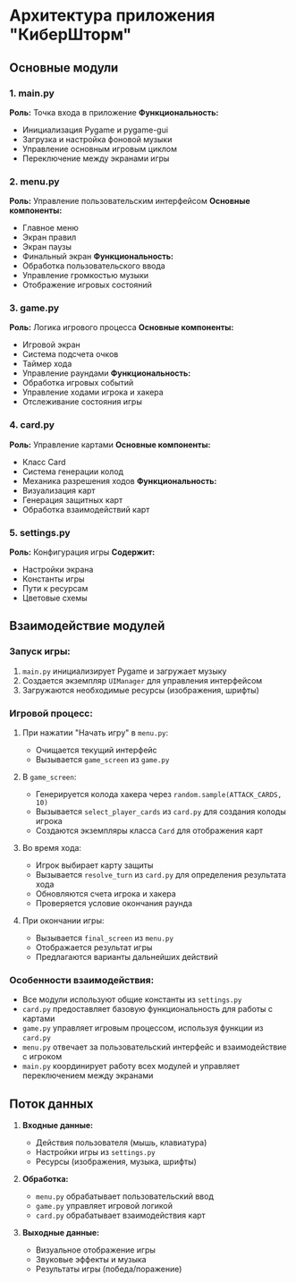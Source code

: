 # Архитектура приложения "КиберШторм"

## Основные модули

### 1. main.py
**Роль:** Точка входа в приложение
**Функциональность:**
- Инициализация Pygame и pygame-gui
- Загрузка и настройка фоновой музыки
- Управление основным игровым циклом
- Переключение между экранами игры

### 2. menu.py
**Роль:** Управление пользовательским интерфейсом
**Основные компоненты:**
- Главное меню
- Экран правил
- Экран паузы
- Финальный экран
**Функциональность:**
- Обработка пользовательского ввода
- Управление громкостью музыки
- Отображение игровых состояний

### 3. game.py
**Роль:** Логика игрового процесса
**Основные компоненты:**
- Игровой экран
- Система подсчета очков
- Таймер хода
- Управление раундами
**Функциональность:**
- Обработка игровых событий
- Управление ходами игрока и хакера
- Отслеживание состояния игры

### 4. card.py
**Роль:** Управление картами
**Основные компоненты:**
- Класс Card
- Система генерации колод
- Механика разрешения ходов
**Функциональность:**
- Визуализация карт
- Генерация защитных карт
- Обработка взаимодействий карт

### 5. settings.py
**Роль:** Конфигурация игры
**Содержит:**
- Настройки экрана
- Константы игры
- Пути к ресурсам
- Цветовые схемы

## Взаимодействие модулей

### Запуск игры:
1. `main.py` инициализирует Pygame и загружает музыку
2. Создается экземпляр `UIManager` для управления интерфейсом
3. Загружаются необходимые ресурсы (изображения, шрифты)

### Игровой процесс:
1. При нажатии "Начать игру" в `menu.py`:
   - Очищается текущий интерфейс
   - Вызывается `game_screen` из `game.py`

2. В `game_screen`:
   - Генерируется колода хакера через `random.sample(ATTACK_CARDS, 10)`
   - Вызывается `select_player_cards` из `card.py` для создания колоды игрока
   - Создаются экземпляры класса `Card` для отображения карт

3. Во время хода:
   - Игрок выбирает карту защиты
   - Вызывается `resolve_turn` из `card.py` для определения результата хода
   - Обновляются счета игрока и хакера
   - Проверяется условие окончания раунда

4. При окончании игры:
   - Вызывается `final_screen` из `menu.py`
   - Отображается результат игры
   - Предлагаются варианты дальнейших действий

### Особенности взаимодействия:
- Все модули используют общие константы из `settings.py`
- `card.py` предоставляет базовую функциональность для работы с картами
- `game.py` управляет игровым процессом, используя функции из `card.py`
- `menu.py` отвечает за пользовательский интерфейс и взаимодействие с игроком
- `main.py` координирует работу всех модулей и управляет переключением между экранами

## Поток данных

1. **Входные данные:**
   - Действия пользователя (мышь, клавиатура)
   - Настройки игры из `settings.py`
   - Ресурсы (изображения, музыка, шрифты)

2. **Обработка:**
   - `menu.py` обрабатывает пользовательский ввод
   - `game.py` управляет игровой логикой
   - `card.py` обрабатывает взаимодействия карт

3. **Выходные данные:**
   - Визуальное отображение игры
   - Звуковые эффекты и музыка
   - Результаты игры (победа/поражение) 